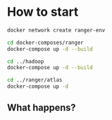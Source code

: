 # How to start
```bash
docker network create ranger-env

cd docker-composes/ranger
docker-compose up -d --build

cd ../hadoop
docker-compose up -d --build

cd ../ranger/atlas
docker-compose up -d
```

## What happens?
